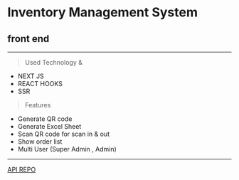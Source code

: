 # Inventory Management System
## front end
___
> Used Technology & 
* NEXT JS
* REACT HOOKS
* SSR
> Features
* Generate QR code
* Generate Excel Sheet
* Scan QR code for scan in & out
* Show order list
* Multi User (Super Admin , Admin)

___
[API REPO](https://github.com/milon27/inventory-api)

